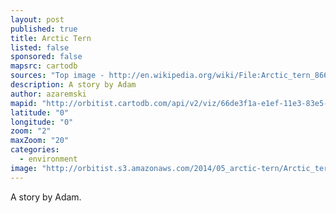 ```yaml
---
layout: post
published: true
title: Arctic Tern
listed: false
sponsored: false
mapsrc: cartodb
sources: "Top image - http://en.wikipedia.org/wiki/File:Arctic_tern_8664.jpg"
description: A story by Adam
author: azaremski
mapid: "http://orbitist.cartodb.com/api/v2/viz/66de3f1a-e1ef-11e3-83e5-0e73339ffa50/viz.json"
latitude: "0"
longitude: "0"
zoom: "2"
maxZoom: "20"
categories: 
  - environment
image: "http://orbitist.s3.amazonaws.com/2014/05_arctic-tern/Arctic_tern_wings_spread2.jpg"
---
```


A story by Adam.
